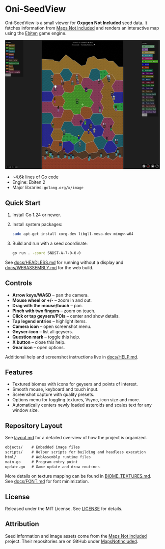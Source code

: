# Oni-SeedView

Oni-SeedView is a small viewer for **Oxygen Not Included** seed data. It fetches information from [Maps Not Included](https://mapsnotincluded.org) and renders an interactive map using the [Ebiten](https://ebiten.org/) game engine.

![Screenshot](screenshot.png)

- ~4.6k lines of Go code
- Engine: Ebiten 2
- Major libraries: `golang.org/x/image`

## Quick Start

1. Install Go 1.24 or newer.
2. Install system packages:

   ```bash
   sudo apt-get install xorg-dev libgl1-mesa-dev mingw-w64
   ```

3. Build and run with a seed coordinate:

   ```bash
   go run . -coord SNDST-A-7-0-0-0
   ```

See [docs/HEADLESS.md](docs/HEADLESS.md) for running without a display and [docs/WEBASSEMBLY.md](docs/WEBASSEMBLY.md) for the web build.

## Controls

- **Arrow keys/WASD** – pan the camera.
- **Mouse wheel or +/-** – zoom in and out.
- **Drag with the mouse/touch** – pan.
- **Pinch with two fingers** – zoom on touch.
- **Click or tap geysers/POIs** – center and show details.
- **Tap legend entries** – highlight items.
- **Camera icon** – open screenshot menu.
- **Geyser-icon** – list all geysers.
- **Question mark** – toggle this help.
- **X button** – close this help.
- **Gear icon** – open options.

Additional help and screenshot instructions live in [docs/HELP.md](docs/HELP.md).

## Features

- Textured biomes with icons for geysers and points of interest.
- Smooth mouse, keyboard and touch input.
- Screenshot capture with quality presets.
- Options menu for toggling textures, Vsync, icon size and more.
- Automatically centers newly loaded asteroids and scales text for any window size.

## Repository Layout

See [layout.md](layout.md) for a detailed overview of how the project is organized.

```
objects/    # Embedded image files
scripts/    # Helper scripts for building and headless execution
html/       # WebAssembly runtime files
main.go     # Program entry point
update.go   # Game update and draw routines
```

More details on texture mapping can be found in [BIOME_TEXTURES.md](BIOME_TEXTURES.md).
See [docs/FONT.md](docs/FONT.md) for font minimization.

## License

Released under the MIT License. See [LICENSE](LICENSE) for details.

## Attribution

Seed information and image assets come from the [Maps Not Included](https://mapsnotincluded.org) project. Their repositories are on GitHub under [MapsNotIncluded](https://github.com/MapsNotIncluded).
